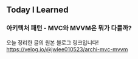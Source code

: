 ## Today I Learned
### 아키텍처 패턴 - MVC와 MVVM은 뭐가 다를까?

오늘 정리한 글의 원본 블로그 링크입니다!   
https://velog.io/@jwlee010523/archi-mvc-mvvm
